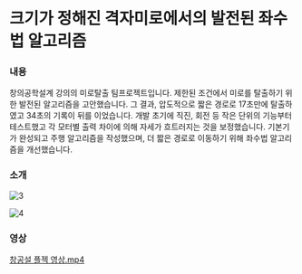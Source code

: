 # 크기가 정해진 격자미로에서의  발전된 좌수법 알고리즘

### 내용

창의공학설계 강의의 미로탈출 팀프로젝트입니다. 제한된 조건에서 미로를 탈출하기 위한 발전된 알고리즘을 고안했습니다. 그 결과, 압도적으로 짧은 경로로 17초만에 탈출하였고 34초의 기록이 뒤를 이었습니다.
개발 초기에 직진, 회전 등 작은 단위의 기능부터 테스트했고 각 모터별 출력 차이에 의해 자세가 흐트러지는 것을 보정했습니다. 기본기가 완성되고 주행 알고리즘을 작성했으며, 더 짧은 경로로 이동하기 위해 좌수법 알고리즘을 개선했습니다.

### 소개

![3](https://github.com/user-attachments/assets/70e30d54-2a48-4769-93ac-4b1c46a031e0)

![4](https://github.com/user-attachments/assets/b615b520-6543-4b5b-9f77-5461cb71d87b)


### 영상

[창공설 플젝 영상.mp4](https://drive.google.com/file/d/1nk3glgjOXU2dVt4ftkxmhHsN5yMwX498/view?usp=drivesdk)
